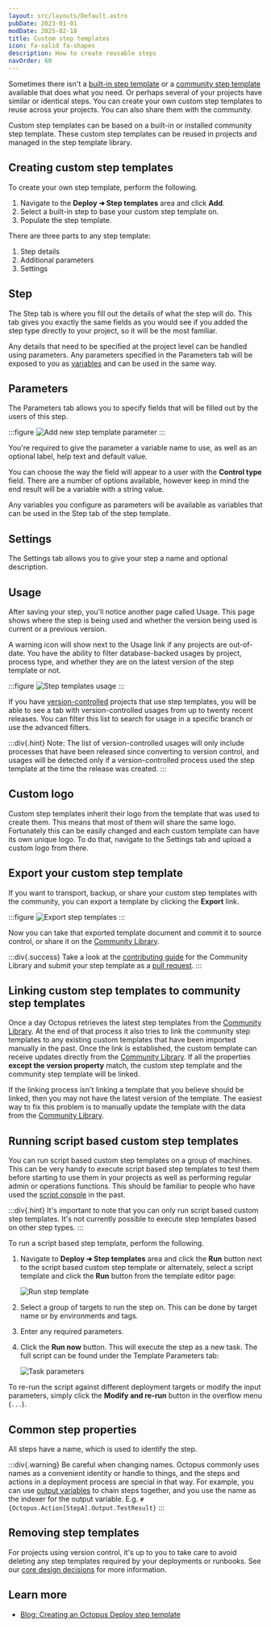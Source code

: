 ```yaml
---
layout: src/layouts/Default.astro
pubDate: 2023-01-01
modDate: 2025-02-18
title: Custom step templates
icon: fa-solid fa-shapes
description: How to create reusable steps
navOrder: 60
---
```


Sometimes there isn't a [built-in step template](/docs/projects/built-in-step-templates/) or a [community step template](/docs/projects/community-step-templates) available that does what you need. Or perhaps several of your projects have similar or identical steps. You can create your own custom step templates to reuse across your projects. You can also share them with the community.

Custom step templates can be based on a built-in or installed community step template. These custom step templates can be reused in projects and managed in the step template library.

## Creating custom step templates

To create your own step template, perform the following.

1. Navigate to the **Deploy ➜ Step templates** area and click **Add**.
2. Select a built-in step to base your custom step template on.  
3. Populate the step template. 

There are three parts to any step template:

1. Step details
2. Additional parameters
3. Settings

## Step

The Step tab is where you fill out the details of what the step will do. This tab gives you exactly the same fields as you would see if you added the step type directly to your project, so it will be the most familiar.

Any details that need to be specified at the project level can be handled using parameters. Any parameters specified in the Parameters tab will be exposed to you as [variables](/docs/projects/variables) and can be used in the same way.

## Parameters

The Parameters tab allows you to specify fields that will be filled out by the users of this step.

:::figure
![Add new step template parameter](/docs/projects/images/step-templates-new-parameter.png)
:::

You're required to give the parameter a variable name to use, as well as an optional label, help text and default value.

You can choose the way the field will appear to a user with the **Control type** field. There are a number of options available, however keep in mind the end result will be a variable with a string value.

Any variables you configure as parameters will be available as variables that can be used in the Step tab of the step template.

## Settings

The Settings tab allows you to give your step a name and optional description.

## Usage

After saving your step, you'll notice another page called Usage. This page shows where the step is being used and whether the version being used is current or a previous version.

A warning icon will show next to the Usage link if any projects are out-of-date. You have the ability to filter database-backed usages by project, process type, and whether they are on the latest version of the step template or not.

:::figure
![Step templates usage](/docs/projects/images/step-templates-usage.png)
:::

If you have [version-controlled](/docs/projects/version-control) projects that use step templates, you will be able to see a tab with version-controlled usages from up to twenty recent releases. You can filter this list to search for usage in a specific branch or use the advanced filters. 

:::div{.hint}
Note: The list of version-controlled usages will only include processes that have been released since converting to version control, and usages will be detected only if a version-controlled process used the step template at the time the release was created.
:::

## Custom logo

Custom step templates inherit their logo from the template that was used to create them. This means that most of them will share the same logo. Fortunately this can be easily changed and each custom template can have its own unique logo. To do that, navigate to the Settings tab and upload a custom logo from there.

## Export your custom step template

If you want to transport, backup, or share your custom step templates with the community, you can export a template by clicking the **Export** link.

:::figure
![Export step templates](/docs/projects/images/step-templates-export.png)
:::

Now you can take that exported template document and commit it to source control, or share it on the [Community Library](https://oc.to/community-library).

:::div{.success}
Take a look at the [contributing guide](https://github.com/OctopusDeploy/Library/blob/master/.github/CONTRIBUTING.md) for the Community Library and submit your step template as a [pull request](https://github.com/OctopusDeploy/Library/pulls).
:::

## Linking custom step templates to community step templates

Once a day Octopus retrieves the latest step templates from the [Community Library](https://oc.to/community-library). At the end of that process it also tries to link the community step templates to any existing custom templates that have been imported manually in the past. Once the link is established, the custom template can receive updates directly from the [Community Library](https://oc.to/community-library). If all the properties **except the version property** match, the custom step template and the community step template will be linked.

If the linking process isn't linking a template that you believe should be linked, then you may not have the latest version of the template. The easiest way to fix this problem is to manually update the template with the data from the [Community Library](https://oc.to/community-library).

## Running script based custom step templates

You can run script based custom step templates on a group of machines. This can be very handy to execute script based step templates to test them before starting to use them in your projects as well as performing regular admin or operations functions. This should be familiar to people who have used the [script console](/docs/administration/managing-infrastructure/performance/enable-web-request-logging) in the past.

:::div{.hint}
It's important to note that you can only run script based custom step templates. It's not currently possible to execute step templates based on other step types.
:::

To run a script based step template, perform the following.

1. Navigate to **Deploy ➜ Step templates** area and click the **Run** button next to the script based custom step template or alternately, select a script template and click the **Run** button from the template editor page:

   ![Run step template](/docs/projects/images/step-templates-run.png)

2. Select a group of targets to run the step on. This can be done by target name or by environments and tags.
3. Enter any required parameters.
4. Click the **Run now** button. This will execute the step as a new task. The full script can be found under the Template Parameters tab:

   ![Task parameters](/docs/projects/images/step-templates-run-task-parameters.png)

To re-run the script against different deployment targets or modify the input parameters, simply click the **Modify and re-run** button in the overflow menu (`...`).

## Common step properties

All steps have a name, which is used to identify the step.

:::div{.warning}
Be careful when changing names. Octopus commonly uses names as a convenient identity or handle to things, and the steps and actions in a deployment process are special in that way. For example, you can use [output variables](/docs/projects/variables/output-variables) to chain steps together, and you use the name as the indexer for the output variable. E.g. `#{Octopus.Action[StepA].Output.TestResult}`
:::

## Removing step templates

For projects using version control, it's up to you to take care to avoid deleting any step templates required by your deployments or runbooks. See our [core design decisions](/docs/projects/version-control/unsupported-version-control-scenarios#core-design-decision) for more information. 

## Learn more

- [Blog: Creating an Octopus Deploy step template](https://octopus.com/blog/creating-an-octopus-deploy-step-template)
